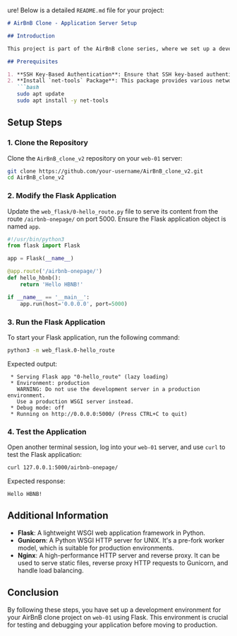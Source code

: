ure! Below is a detailed `README.md` file for your project:

```markdown
# AirBnB Clone - Application Server Setup

## Introduction

This project is part of the AirBnB clone series, where we set up a development environment to serve our web application using Flask and integrate it with an application server. This setup is essential for testing and debugging before deploying to a production environment.

## Prerequisites

1. **SSH Key-Based Authentication**: Ensure that SSH key-based authentication is set up for the `web-01` server.
2. **Install `net-tools` Package**: This package provides various network-related tools, such as `ifconfig`.
   ```bash
   sudo apt update
   sudo apt install -y net-tools
   ```

## Setup Steps

### 1. Clone the Repository

Clone the `AirBnB_clone_v2` repository on your `web-01` server:
```bash
git clone https://github.com/your-username/AirBnB_clone_v2.git
cd AirBnB_clone_v2
```

### 2. Modify the Flask Application

Update the `web_flask/0-hello_route.py` file to serve its content from the route `/airbnb-onepage/` on port 5000. Ensure the Flask application object is named `app`.

```python
#!/usr/bin/python3
from flask import Flask

app = Flask(__name__)

@app.route('/airbnb-onepage/')
def hello_hbnb():
    return 'Hello HBNB!'

if __name__ == '__main__':
    app.run(host='0.0.0.0', port=5000)
```

### 3. Run the Flask Application

To start your Flask application, run the following command:
```bash
python3 -m web_flask.0-hello_route
```

Expected output:
```
 * Serving Flask app "0-hello_route" (lazy loading)
 * Environment: production
   WARNING: Do not use the development server in a production environment.
   Use a production WSGI server instead.
 * Debug mode: off
 * Running on http://0.0.0.0:5000/ (Press CTRL+C to quit)
```

### 4. Test the Application

Open another terminal session, log into your `web-01` server, and use `curl` to test the Flask application:

```bash
curl 127.0.0.1:5000/airbnb-onepage/
```

Expected response:
```
Hello HBNB!
```

## Additional Information

- **Flask**: A lightweight WSGI web application framework in Python.
- **Gunicorn**: A Python WSGI HTTP server for UNIX. It's a pre-fork worker model, which is suitable for production environments.
- **Nginx**: A high-performance HTTP server and reverse proxy. It can be used to serve static files, reverse proxy HTTP requests to Gunicorn, and handle load balancing.

## Conclusion

By following these steps, you have set up a development environment for your AirBnB clone project on `web-01` using Flask. This environment is crucial for testing and debugging your application before moving to production.
